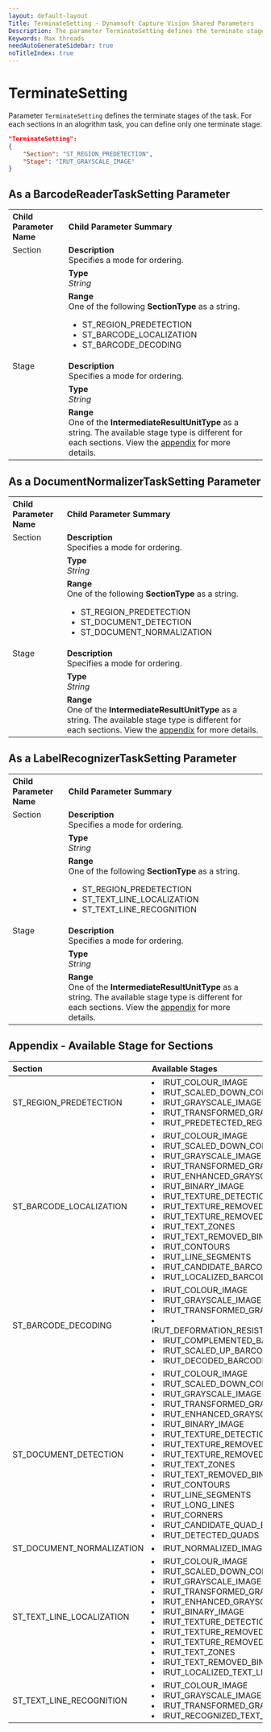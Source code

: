 ```yaml
---
layout: default-layout
Title: TerminateSetting - Dynamsoft Capture Vision Shared Parameters
Description: The parameter TerminateSetting defines the terminate stages of the task.
Keywords: Max threads
needAutoGenerateSidebar: true
noTitleIndex: true
---
```


# TerminateSetting

Parameter `TerminateSetting` defines the terminate stages of the task. For each sections in an alogrithm task, you can define only one terminate stage.

```json
"TerminateSetting":
{
    "Section": "ST_REGION_PREDETECTION",
    "Stage": "IRUT_GRAYSCALE_IMAGE"
}
```

## As a BarcodeReaderTaskSetting Parameter

<table style = "text-align:left">
    <tr>
        <th>Child Parameter Name</th>
        <th>Child Parameter Summary</th>
    </tr>
    <tr>
        <td rowspan = "3" style="vertical-align:text-top">Section<br></td>
        <td><b>Description</b><br>Specifies a mode for ordering.</td>
    </tr>
    <tr>
        <td><b>Type</b><br><i>String</i></td>
    </tr>
    <tr>
        <td><b>Range</b><br>One of the following <b>SectionType</b> as a string.
            <ul>
                <li>ST_REGION_PREDETECTION</li>
                <li>ST_BARCODE_LOCALIZATION</li>
                <li>ST_BARCODE_DECODING</li>
            </ul>
        </td>
    </tr>
    <tr>
        <td rowspan = "3" style="vertical-align:text-top">Stage<br></td>
        <td><b>Description</b><br>Specifies a mode for ordering.</td>
    </tr>
    <tr>
        <td><b>Type</b><br><i>String</i></td>
    </tr>
    <tr>
        <td><b>Range</b><br>One of the <b>IntermediateResultUnitType</b> as a string. The available stage type is different for each sections. View the <a href="#appendix---available-stage-for-sections">appendix</a> for more details.
        </td>
    </tr>
</table>

## As a DocumentNormalizerTaskSetting Parameter

<table style = "text-align:left">
    <tr>
        <th>Child Parameter Name</th>
        <th>Child Parameter Summary</th>
    </tr>
    <tr>
        <td rowspan = "3" style="vertical-align:text-top">Section<br></td>
        <td><b>Description</b><br>Specifies a mode for ordering.</td>
    </tr>
    <tr>
        <td><b>Type</b><br><i>String</i></td>
    </tr>
    <tr>
        <td><b>Range</b><br>One of the following <b>SectionType</b> as a string.
            <ul>
                <li>ST_REGION_PREDETECTION</li>
                <li>ST_DOCUMENT_DETECTION</li>
                <li>ST_DOCUMENT_NORMALIZATION</li>
            </ul>
        </td>
    </tr>
    <tr>
        <td rowspan = "3" style="vertical-align:text-top">Stage<br></td>
        <td><b>Description</b><br>Specifies a mode for ordering.</td>
    </tr>
    <tr>
        <td><b>Type</b><br><i>String</i></td>
    </tr>
    <tr>
        <td><b>Range</b><br>One of the <b>IntermediateResultUnitType</b> as a string. The available stage type is different for each sections. View the <a href="#appendix---available-stage-for-sections">appendix</a> for more details.
        </td>
    </tr>
</table>

## As a LabelRecognizerTaskSetting Parameter

<table style = "text-align:left">
    <tr>
        <th>Child Parameter Name</th>
        <th>Child Parameter Summary</th>
    </tr>
    <tr>
        <td rowspan = "3" style="vertical-align:text-top">Section<br></td>
        <td><b>Description</b><br>Specifies a mode for ordering.</td>
    </tr>
    <tr>
        <td><b>Type</b><br><i>String</i></td>
    </tr>
    <tr>
        <td><b>Range</b><br>One of the following <b>SectionType</b> as a string.
            <ul>
                <li>ST_REGION_PREDETECTION</li>
                <li>ST_TEXT_LINE_LOCALIZATION</li>
                <li>ST_TEXT_LINE_RECOGNITION</li>
            </ul>
        </td>
    </tr>
    <tr>
        <td rowspan = "3" style="vertical-align:text-top">Stage<br></td>
        <td><b>Description</b><br>Specifies a mode for ordering.</td>
    </tr>
    <tr>
        <td><b>Type</b><br><i>String</i></td>
    </tr>
    <tr>
        <td><b>Range</b><br>One of the <b>IntermediateResultUnitType</b> as a string. The available stage type is different for each sections. View the <a href="#appendix---available-stage-for-sections">appendix</a> for more details.
        </td>
    </tr>
</table>

## Appendix - Available Stage for Sections

| Section             | Available Stages |
| :------------------ | :--------------- |
| ST_REGION_PREDETECTION | <li>IRUT_COLOUR_IMAGE</li><li>IRUT_SCALED_DOWN_COLOUR_IMAGE</li><li>IRUT_GRAYSCALE_IMAGE</li><li>IRUT_TRANSFORMED_GRAYSCALE_IMAGE</li><li>IRUT_PREDETECTED_REGIONS</li> |
| ST_BARCODE_LOCALIZATION | <li>IRUT_COLOUR_IMAGE</li><li>IRUT_SCALED_DOWN_COLOUR_IMAGE</li><li>IRUT_GRAYSCALE_IMAGE</li><li>IRUT_TRANSFORMED_GRAYSCALE_IMAGE</li><li>IRUT_ENHANCED_GRAYSCALE_IMAGE</li><li>IRUT_BINARY_IMAGE</li><li>IRUT_TEXTURE_DETECTION_RESULT</li><li>IRUT_TEXTURE_REMOVED_GRAYSCALE_IMAGE</li><li>IRUT_TEXTURE_REMOVED_BINARY_IMAGE</li><li>IRUT_TEXT_ZONES</li><li>IRUT_TEXT_REMOVED_BINARY_IMAGE <li>IRUT_CONTOURS</li><li>IRUT_LINE_SEGMENTS</li><li>IRUT_CANDIDATE_BARCODE_ZONES</li><li>IRUT_LOCALIZED_BARCODES |
| ST_BARCODE_DECODING | <li>IRUT_COLOUR_IMAGE</li><li>IRUT_GRAYSCALE_IMAGE</li><li>IRUT_TRANSFORMED_GRAYSCALE_IMAGE</li><li>IRUT_DEFORMATION_RESISTED_BARCODE_IMAGE</li><li>IRUT_COMPLEMENTED_BARCODE_IMAGE</li><li>IRUT_SCALED_UP_BARCODE_IMAGE</li><li>IRUT_DECODED_BARCODES |
| ST_DOCUMENT_DETECTION | <li>IRUT_COLOUR_IMAGE</li><li>IRUT_SCALED_DOWN_COLOUR_IMAGE</li><li>IRUT_GRAYSCALE_IMAGE</li><li>IRUT_TRANSFORMED_GRAYSCALE_IMAGE</li><li>IRUT_ENHANCED_GRAYSCALE_IMAGE</li><li>IRUT_BINARY_IMAGE</li><li>IRUT_TEXTURE_DETECTION_RESULT</li><li>IRUT_TEXTURE_REMOVED_GRAYSCALE_IMAGE</li><li>IRUT_TEXTURE_REMOVED_BINARY_IMAGE</li><li>IRUT_TEXT_ZONES</li><li>IRUT_TEXT_REMOVED_BINARY_IMAGE</li><li>IRUT_CONTOURS</li><li>IRUT_LINE_SEGMENTS</li><li>IRUT_LONG_LINES</li><li>IRUT_CORNERS</li><li>IRUT_CANDIDATE_QUAD_EDGES</li><li>IRUT_DETECTED_QUADS |
| ST_DOCUMENT_NORMALIZATION | <li>IRUT_NORMALIZED_IMAGE</li> |
| ST_TEXT_LINE_LOCALIZATION | <li>IRUT_COLOUR_IMAGE</li><li>IRUT_SCALED_DOWN_COLOUR_IMAGE</li><li>IRUT_GRAYSCALE_IMAGE</li><li>IRUT_TRANSFORMED_GRAYSCALE_IMAGE</li><li>IRUT_ENHANCED_GRAYSCALE_IMAGE</li><li>IRUT_BINARY_IMAGE</li><li>IRUT_TEXTURE_DETECTION_RESULT</li><li>IRUT_TEXTURE_REMOVED_GRAYSCALE_IMAGE</li><li>IRUT_TEXTURE_REMOVED_BINARY_IMAGE</li><li>IRUT_TEXT_ZONES</li><li>IRUT_TEXT_REMOVED_BINARY_IMAGE</li><li>IRUT_LOCALIZED_TEXT_LINES</li> |
| ST_TEXT_LINE_RECOGNITION | <li>IRUT_COLOUR_IMAGE</li><li>IRUT_GRAYSCALE_IMAGE</li><li>IRUT_TRANSFORMED_GRAYSCALE_IMAGE</li><li>IRUT_RECOGNIZED_TEXT_LINES</li> |
